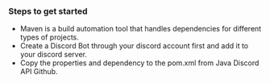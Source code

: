 ### Steps to get started

- Maven is a build automation tool that handles dependencies for different types of projects.
- Create a Discord Bot through your discord account first and add it to your discord server.
- Copy the properties and dependency to the pom.xml from Java Discord API Github.